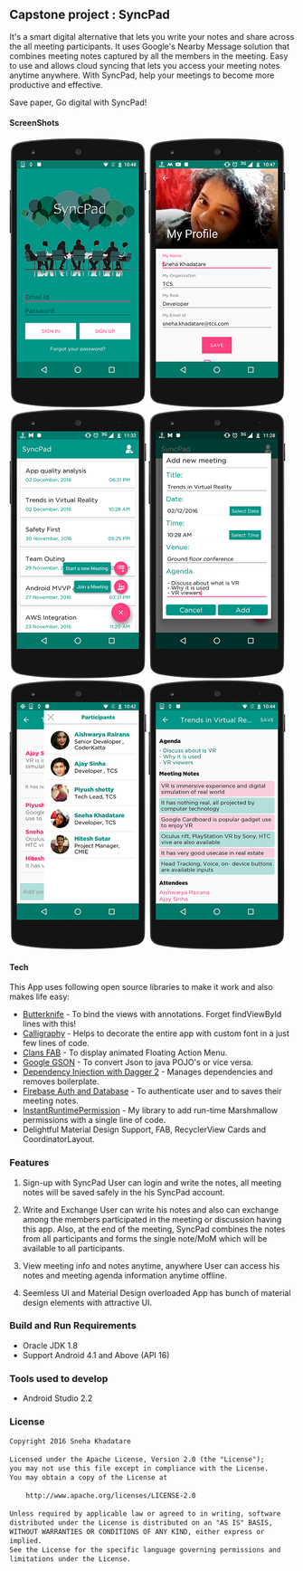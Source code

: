 ## Capstone project : SyncPad

It's a smart digital alternative that lets you write your notes and share across the all meeting participants.
It uses Google's Nearby Message solution that combines meeting notes captured by all the members in the meeting.
Easy to use and allows cloud syncing that lets you access your meeting notes anytime anywhere.
With SyncPad, help your meetings to become more productive and effective.

Save paper, Go digital with SyncPad!

#### ScreenShots

![Login Screen](/screenshots/LoginScreen.png?raw=true "Login Screen")
![Profile Screen](/screenshots/ProfileScreen.png?raw=true "Profile Screen")
![Landing Screen](/screenshots/LandingScreen.png?raw=true "Landing Screen")
![Add Meeting Dialog](/screenshots/AddMeetingDialog.png?raw=true "Add Meeting Dialog")
![Active Participants Screen](/screenshots/ActiveParticipantsScreen.png?raw=true "Active Participants Screen")
![Meeting Save](/screenshots/MeetingSave.png?raw=true "Meeting Save")


#### Tech

This App uses following open source libraries to make it work and also makes life easy:

* [Butterknife] - To bind the views with annotations. Forget findViewById lines with this!
* [Calligraphy] - Helps to decorate the entire app with custom font in a just few lines of code.
* [Clans FAB] - To display animated Floating Action Menu.
* [Google GSON] - To convert Json to java POJO's or vice versa.
* [Dependency Injection with Dagger 2] - Manages dependencies and removes boilerplate.
* [Firebase Auth and Database] - To authenticate user and to saves their meeting notes.
* [InstantRuntimePermission] - My library to add run-time Marshmallow permissions with a single line of code.
* Delightful Material Design Support, FAB, RecyclerView Cards and CoordinatorLayout.

### Features

1. Sign-up with SyncPad
  User can login and write the notes, all meeting notes will be saved safely in the his SyncPad account.

2. Write and Exchange
  User can write his notes and also can exchange among the members participated in the meeting or
  discussion having this app. Also, at the end of the meeting, SyncPad combines the notes from
  all participants and forms the single note/MoM which will be available to all participants.

3. View meeting info and notes anytime, anywhere
  User can access his notes and meeting agenda information anytime offline.

4. Seemless UI and Material Design overloaded
  App has bunch of material design elements with attractive UI.



### Build and Run Requirements

* Oracle JDK 1.8
* Support Android 4.1 and Above (API 16)


### Tools used to develop
* Android Studio 2.2


[Butterknife]: <http://jakewharton.github.io/butterknife/>
[Calligraphy]: <https://github.com/chrisjenx/Calligraphy>
[Clans FAB]: <https://github.com/Clans/FloatingActionButton>
[Google GSON]: <https://github.com/google/gson>
[Dependency Injection with Dagger 2]: <https://github.com/codepath/android_guides/wiki/Dependency-Injection-with-Dagger-2>
[Firebase Auth and Database]: <https://firebase.google.com/docs/android/setup>
[InstantRuntimePermission]: <https://github.com/Sneha010/InstantRuntimePermissions>



### License

```
Copyright 2016 Sneha Khadatare

Licensed under the Apache License, Version 2.0 (the "License");
you may not use this file except in compliance with the License.
You may obtain a copy of the License at

    http://www.apache.org/licenses/LICENSE-2.0

Unless required by applicable law or agreed to in writing, software
distributed under the License is distributed on an "AS IS" BASIS,
WITHOUT WARRANTIES OR CONDITIONS OF ANY KIND, either express or implied.
See the License for the specific language governing permissions and
limitations under the License.
```

